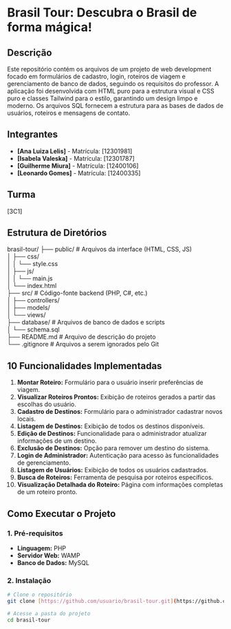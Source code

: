 # Brasil Tour: Descubra o Brasil de forma mágica!

## Descrição
Este repositório contém os arquivos de um projeto de web development focado em formulários de cadastro, login, roteiros de viagem e gerenciamento de banco de dados, seguindo os requisitos do professor. A aplicação foi desenvolvida com HTML puro para a estrutura visual e CSS puro e classes Tailwind para o estilo, garantindo um design limpo e moderno. Os arquivos SQL fornecem a estrutura para as bases de dados de usuários, roteiros e mensagens de contato.




## Integrantes
- **[Ana Luiza Lelis]** - Matrícula: [12301981]
- **[Isabela Valeska]** - Matrícula: [12301787]
- **[Guilherme Miura]** - Matrícula: [12400106]
- **[Leonardo Gomes]** - Matrícula: [12400335]

## Turma
[3C1]

## Estrutura de Diretórios
brasil-tour/
├── public/                 # Arquivos da interface (HTML, CSS, JS)<br>
│   ├── css/<br>
│   │   └── style.css  <br>
│   ├── js/  <br>
│   │   └── main.js   <br>
│   └── index.html   <br>
├── src/                    # Código-fonte backend (PHP, C#, etc.)   <br>
│   ├── controllers/    <br>
│   ├── models/    <br>
│   └── views/    <br>
├── database/               # Arquivos de banco de dados e scripts   <br>
│   └── schema.sql    <br>
├── README.md               # Arquivo de descrição do projeto    <br>
└── .gitignore              # Arquivos a serem ignorados pelo Git

## 10 Funcionalidades Implementadas
1.  **Montar Roteiro:** Formulário para o usuário inserir preferências de viagem.
2.  **Visualizar Roteiros Prontos:** Exibição de roteiros gerados a partir das escolhas do usuário.
3.  **Cadastro de Destinos:** Formulário para o administrador cadastrar novos locais.
4.  **Listagem de Destinos:** Exibição de todos os destinos disponíveis.
5.  **Edição de Destinos:** Funcionalidade para o administrador atualizar informações de um destino.
6.  **Exclusão de Destinos:** Opção para remover um destino do sistema.
7.  **Login de Administrador:** Autenticação para acesso às funcionalidades de gerenciamento.
8.  **Listagem de Usuários:** Exibição de todos os usuários cadastrados.
9.  **Busca de Roteiros:** Ferramenta de pesquisa por roteiros específicos.
10. **Visualização Detalhada do Roteiro:** Página com informações completas de um roteiro pronto.


## Como Executar o Projeto

### 1. Pré-requisitos
- **Linguagem:** PHP
- **Servidor Web:** WAMP 
- **Banco de Dados:** MySQL 

### 2. Instalação
```bash
# Clone o repositório
git clone [https://github.com/usuario/brasil-tour.git](https://github.com/usuario/brasil-tour.git)

# Acesse a pasta do projeto
cd brasil-tour
